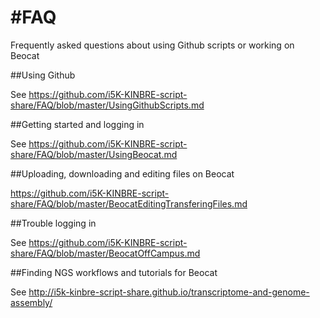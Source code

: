 #FAQ
===

Frequently asked questions about using Github scripts or working on Beocat

##Using Github

See https://github.com/i5K-KINBRE-script-share/FAQ/blob/master/UsingGithubScripts.md

##Getting started and logging in

See https://github.com/i5K-KINBRE-script-share/FAQ/blob/master/UsingBeocat.md

##Uploading, downloading and editing files on Beocat

https://github.com/i5K-KINBRE-script-share/FAQ/blob/master/BeocatEditingTransferingFiles.md

##Trouble logging in

See https://github.com/i5K-KINBRE-script-share/FAQ/blob/master/BeocatOffCampus.md

##Finding NGS workflows and tutorials for Beocat

See http://i5k-kinbre-script-share.github.io/transcriptome-and-genome-assembly/



